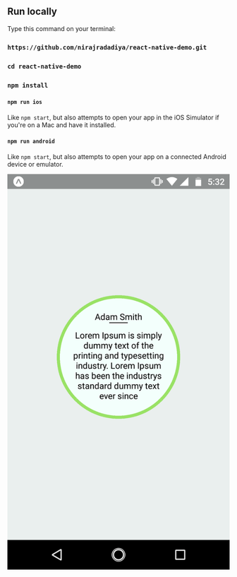 ## Run locally
Type this command on your terminal:

### `https://github.com/nirajradadiya/react-native-demo.git`
### `cd react-native-demo`
### `npm install`
#### `npm run ios`

Like `npm start`, but also attempts to open your app in the iOS Simulator if you're on a Mac and have it installed.

#### `npm run android`

Like `npm start`, but also attempts to open your app on a connected Android device or emulator.

![Screenshot](screen.png)
